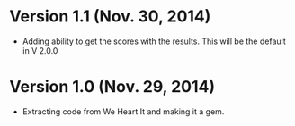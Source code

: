 # Version 1.1 (Nov. 30, 2014)

* Adding ability to get the scores with the results. This will be the default
in V 2.0.0

# Version 1.0 (Nov. 29, 2014)

* Extracting code from We Heart It and making it a gem.

